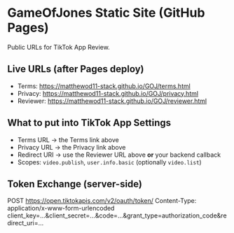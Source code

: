 # GameOfJones Static Site (GitHub Pages)
Public URLs for TikTok App Review.

## Live URLs (after Pages deploy)
- Terms: https://matthewod11-stack.github.io/GOJ/terms.html
- Privacy: https://matthewod11-stack.github.io/GOJ/privacy.html
- Reviewer: https://matthewod11-stack.github.io/GOJ/reviewer.html

## What to put into TikTok App Settings
- Terms URL → the Terms link above
- Privacy URL → the Privacy link above
- Redirect URI → use the Reviewer URL above **or** your backend callback
- Scopes: `video.publish`, `user.info.basic` (optionally `video.list`)

## Token Exchange (server-side)
POST https://open.tiktokapis.com/v2/oauth/token/
Content-Type: application/x-www-form-urlencoded
client_key=...&client_secret=...&code=...&grant_type=authorization_code&redirect_uri=...
